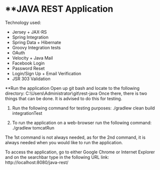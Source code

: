 **JAVA REST Application
====================

Technology used:

 * Jersey + JAX-RS
 * Spring Integration
 * Spring Data + Hibernate
 * Groovy Integration tests
 * OAuth
 * Velocity + Java Mail
 * Facebook Login
 * Password Reset
 * Login/Sign Up + Email Verification
 * JSR 303 Validation

**Run the application
Open up git bash and locate to the following directory: C:\Users\Administrator\git\rest-java
Once there, there is two things that can be done. It is advised to do this for testing.

1) Run the following command for testing purposes: ./gradlew clean build integrationTest

2) To run the application on a web-browser run the following command: ./gradlew tomcatRun

The 1st command is not always needed, as for the 2nd command, it is always needed when you would like to run the application.

To access the application, go to either Google Chrome or Internet Explorer and on the searchbar type in the following URL link: http://localhost:8080/java-rest/






